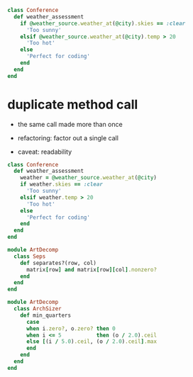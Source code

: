 ```ruby
class Conference
  def weather_assessment
    if @weather_source.weather_at(@city).skies == :clear
      'Too sunny'
    elsif @weather_source.weather_at(@city).temp > 20
      'Too hot'
    else
      'Perfect for coding'
    end
  end
end
```


# duplicate method call

* the same call made more than once
<!-- .element: class="fragment" -->
* refactoring: factor out a single call
<!-- .element: class="fragment" -->
* caveat: readability
<!-- .element: class="fragment" -->


```ruby
class Conference
  def weather_assessment
    weather = @weather_source.weather_at(@city)
    if weather.skies == :clear
      'Too sunny'
    elsif weather.temp > 20
      'Too hot'
    else
      'Perfect for coding'
    end
  end
end
```


```ruby
module ArtDecomp
  class Seps
    def separates?(row, col)
      matrix[row] and matrix[row][col].nonzero?
    end
  end
end
```

```ruby
module ArtDecomp
  class ArchSizer
    def min_quarters
      case
      when i.zero?, o.zero? then 0
      when i <= 5           then (o / 2.0).ceil
      else [(i / 5.0).ceil, (o / 2.0).ceil].max
      end
    end
  end
end
```
<!-- .element: class="fragment" -->
